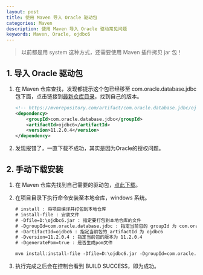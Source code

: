 ```yaml
---
layout: post
title: 使用 Maven 导入 Oracle 驱动包
categories: Maven
description: 使用 Maven 导入 Oracle 驱动常见问题
keywords: Maven, Oracle, ojdbc6
---
```


> 以前都是用 <scope>system<scope> 这种方式，还需要使用 Maven 插件拷贝 jar 包！

## 1. 导入 Oracle 驱动包

1. 在 Maven 仓库查找，发现都提示这个包已经移至 com.oracle.database.jdbc 包下面，点击链接到[最新仓库目录](https://mvnrepository.com/artifact/com.oracle.database.jdbc)，找到自己的版本。

   ```xml
   <!-- https://mvnrepository.com/artifact/com.oracle.database.jdbc/ojdbc6 -->
   <dependency>
       <groupId>com.oracle.database.jdbc</groupId>
       <artifactId>ojdbc6</artifactId>
       <version>11.2.0.4</version>
   </dependency>
   ```

2. 发现报错了，一直下载不成功，其实是因为Oracle的授权问题。
## 2. 手动下载安装

1. 在 Maven 仓库先找到自己需要的驱动包，[点此下载](https://repo1.maven.org/maven2/com/oracle/database/jdbc/)。

2. 在项目目录下执行命令安装至本地仓库，windows 系统。

   ```xml
   # install : 将项目编译并打包到本地仓库
   # install-file : 安装文件
   # -Dfile=D:\ojdbc6.jar : 指定要打包到本地仓库的文件
   # -DgroupId=com.oracle.database.jdbc : 指定当前包的 groupId 为 com.oracle.database.jdbc ，可自定义
   # -DartifactId=ojdbc6 : 指定当前包的 artifactId 为 ojdbc6
   # -Dversion=11.2.0.4 : 指定当前包的版本为 11.2.0.4
   # -DgeneratePom=true : 是否生成pom文件
   
   mvn install:install-file -Dfile=D:\ojdbc6.jar -DgroupId=com.oracle.database.jdbc -DartifactId=ojdbc6 -Dversion=11.2.0.4 -Dpackaging=jar -DgeneratePom=true
   ```

3. 执行完成之后会在控制台看到 BUILD SUCCESS，即为成功。